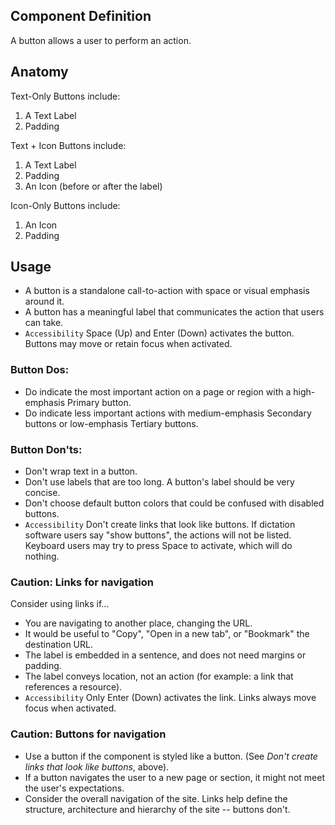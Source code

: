 ## Component Definition

A button allows a user to perform an action.

## Anatomy

Text-Only Buttons include:
1. A Text Label
2. Padding

Text + Icon Buttons include:
1. A Text Label
2. Padding
3. An Icon (before or after the label)

Icon-Only Buttons include:
1. An Icon
2. Padding

## Usage
- A button is a standalone call-to-action with space or visual emphasis around it. 
- A button has a meaningful label that communicates the action that users can take.
- `Accessibility` Space (Up) and Enter (Down) activates the button. Buttons may move or retain focus when activated.

### Button Dos:
- Do indicate the most important action on a page or region with a high-emphasis Primary button.
- Do indicate less important actions with medium-emphasis Secondary buttons or low-emphasis Tertiary buttons.

### Button Don'ts: 
- Don't wrap text in a button.
- Don't use labels that are too long. A button's label should be very concise.
- Don't choose default button colors that could be confused with disabled buttons.
- `Accessibility` Don't create links that look like buttons. If dictation software users say "show buttons", the actions will not be listed. Keyboard users may try to press Space to activate, which will do nothing.

### Caution: Links for navigation
Consider using links if...
- You are navigating to another place, changing the URL.
- It would be useful to "Copy", "Open in a new tab", or "Bookmark" the destination URL.
- The label is embedded in a sentence, and does not need margins or padding.
- The label conveys location, not an action (for example: a link that references a resource).
- `Accessibility` Only Enter (Down) activates the link. Links always move focus when activated.

### Caution: Buttons for navigation
- Use a button if the component is styled like a button. (See _Don't create links that look like buttons_, above).
- If a button navigates the user to a new page or section, it might not meet the user's expectations.
- Consider the overall navigation of the site. Links help define the structure, architecture and hierarchy of the site -- buttons don't.
